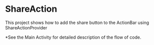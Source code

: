 # ShareAction
This project shows how to add the share button to the ActionBar using ShareActionProvider

*See the Main Activity for detailed description of the flow of code. 
